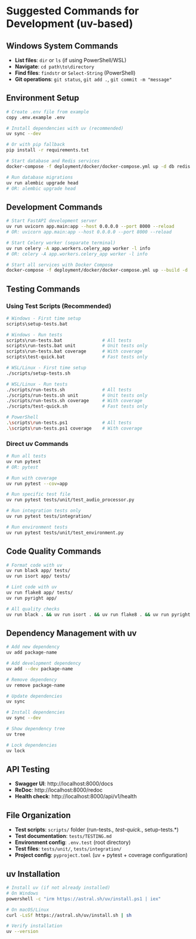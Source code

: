 # Suggested Commands for Development (uv-based)

## Windows System Commands
- **List files**: `dir` or `ls` (if using PowerShell/WSL)
- **Navigate**: `cd path\to\directory`
- **Find files**: `findstr` or `Select-String` (PowerShell)
- **Git operations**: `git status`, `git add .`, `git commit -m "message"`

## Environment Setup
```bash
# Create .env file from example
copy .env.example .env

# Install dependencies with uv (recommended)
uv sync --dev

# Or with pip fallback
pip install -r requirements.txt

# Start database and Redis services
docker-compose -f deployment/docker/docker-compose.yml up -d db redis

# Run database migrations
uv run alembic upgrade head
# OR: alembic upgrade head
```

## Development Commands
```bash
# Start FastAPI development server
uv run uvicorn app.main:app --host 0.0.0.0 --port 8000 --reload
# OR: uvicorn app.main:app --host 0.0.0.0 --port 8000 --reload

# Start Celery worker (separate terminal)
uv run celery -A app.workers.celery_app worker -l info
# OR: celery -A app.workers.celery_app worker -l info

# Start all services with Docker Compose
docker-compose -f deployment/docker/docker-compose.yml up --build -d
```

## Testing Commands

### Using Test Scripts (Recommended)
```bash
# Windows - First time setup
scripts\setup-tests.bat

# Windows - Run tests
scripts\run-tests.bat               # All tests
scripts\run-tests.bat unit          # Unit tests only
scripts\run-tests.bat coverage      # With coverage
scripts\test-quick.bat              # Fast tests only

# WSL/Linux - First time setup
./scripts/setup-tests.sh

# WSL/Linux - Run tests
./scripts/run-tests.sh              # All tests
./scripts/run-tests.sh unit         # Unit tests only
./scripts/run-tests.sh coverage     # With coverage
./scripts/test-quick.sh             # Fast tests only

# PowerShell
.\scripts\run-tests.ps1             # All tests
.\scripts\run-tests.ps1 coverage    # With coverage
```

### Direct uv Commands
```bash
# Run all tests
uv run pytest
# OR: pytest

# Run with coverage
uv run pytest --cov=app

# Run specific test file
uv run pytest tests/unit/test_audio_processor.py

# Run integration tests only
uv run pytest tests/integration/

# Run environment tests
uv run pytest tests/unit/test_environment.py
```

## Code Quality Commands
```bash
# Format code with uv
uv run black app/ tests/
uv run isort app/ tests/

# Lint code with uv
uv run flake8 app/ tests/
uv run pyright app/

# All quality checks
uv run black . && uv run isort . && uv run flake8 . && uv run pyright .
```

## Dependency Management with uv
```bash
# Add new dependency
uv add package-name

# Add development dependency
uv add --dev package-name

# Remove dependency
uv remove package-name

# Update dependencies
uv sync

# Install dependencies
uv sync --dev

# Show dependency tree
uv tree

# Lock dependencies
uv lock
```

## API Testing
- **Swagger UI**: http://localhost:8000/docs
- **ReDoc**: http://localhost:8000/redoc
- **Health check**: http://localhost:8000/api/v1/health

## File Organization
- **Test scripts**: `scripts/` folder (run-tests.*, test-quick.*, setup-tests.*)
- **Test documentation**: `tests/TESTING.md`
- **Environment config**: `.env.test` (root directory)
- **Test files**: `tests/unit/`, `tests/integration/`
- **Project config**: `pyproject.toml` (uv + pytest + coverage configuration)

## uv Installation
```bash
# Install uv (if not already installed)
# On Windows
powershell -c "irm https://astral.sh/uv/install.ps1 | iex"

# On macOS/Linux
curl -LsSf https://astral.sh/uv/install.sh | sh

# Verify installation
uv --version
```

